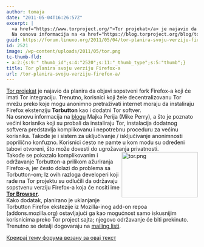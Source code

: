 ```yaml
---
author: tomaja
date: "2011-05-04T16:26:57Z"
excerpt: |
  <a href="https://www.torproject.org/">Tor projekat</a> je najavio da planira da objavi sopstveni fork Firefox-a koji će imati Tor integraciju. Trenutno, korisnici koji žele decentralizovanu Tor mrežu preko koje mogu anonimno pretraživati  internet moraju da instaliraju Firefox ekstenziju <strong>Torbutton</strong> kao i dodatni Tor softver.
  Na osnovu informacija na <a href="https://blog.torproject.org/blog/toggle-or-not-toggle-end-torbutton">blogu</a> Majka Perija (Mike Perry), a što je poznato većini korisnika koji su probali da instaliraju Tor, instalacija dodatnog softvera predstavlja komplikovanu i nepotrebnu proceduru za većinu korisnika. Takođe je i sistem za uključivanje / isključivanje anonimnosti poprilično konfuzno.
guid: https://forum.linuxo.org/2011/05/04/tor-planira-svoju-verziju-firefox-a/
id: 2521
image: /wp-content/uploads/2011/05/tor.png
tc-thumb-fld:
- a:2:{s:9:"_thumb_id";s:4:"2520";s:11:"_thumb_type";s:5:"thumb";}
title: Tor planira svoju verziju Firefox-a
url: /tor-planira-svoju-verziju-firefox-a/
---
```

[Tor projekat](https://www.torproject.org/) je najavio da planira da objavi sopstveni fork Firefox-a koji će imati Tor integraciju. Trenutno, korisnici koji žele decentralizovanu Tor mrežu preko koje mogu anonimno pretraživati internet moraju da instaliraju Firefox ekstenziju **Torbutton** kao i dodatni Tor softver.  
Na osnovu informacija na [blogu](https://blog.torproject.org/blog/toggle-or-not-toggle-end-torbutton) Majka Perija (Mike Perry), a što je poznato većini korisnika koji su probali da instaliraju Tor, instalacija dodatnog softvera predstavlja komplikovanu i nepotrebnu proceduru za većinu korisnika. Takođe je i sistem za uključivanje / isključivanje anonimnosti poprilično konfuzno. Korisnici ćesto ne pamte u kom modu su određeni tabovi otvoreni, što može dovesti do ugrožavanja privatnosti.  
<img class=" alignright size-full wp-image-2520" src="https://linuxo.org/wp-content/uploads/2011/05/tor.png" width="200" height="120" alt="tor.png" align="right" /> Takođe se pokazalo komplikovanim i održavanje Torbutton-a prilikom ažuriranja Firefox-a, jer često dolazi do problema sa Torbutton-om; Iz ovih razloga developeri koji rade na Tor projektu su odlučili da održavaju sopstvenu verziju Firefox-a koja će nositi ime **[Tor Browser](https://www.torproject.org/projects/torbrowser.html.en)**.  
Kako dodatak, planirano je uklanjanje Torbutton Firefox ekstezije iz Mozilla-inog add-on repoa (addons.mozilla.org) ostavljajući ga kao mogućnost samo iskusnijim korisnicima preko Tor project sajta; njegovo održavanje će biti prekinuto. Trenutno se detalji dogovaraju na [mailing listi](https://lists.torproject.org/pipermail/tor-talk/2011-April/020077.html).

[Креирај тему форума везану за овај текст](https://linuxo.org/nova-tema-na-forumu/?se_pid=2521)